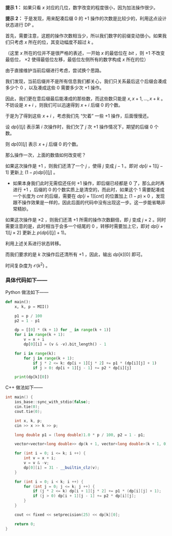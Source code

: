 **提示 1：** 如果只看 $x$ 对应的几位，数字改变的程度很小，因为加法操作很少。

**提示 2：** 于是发现，用来配凑后缀 $0$ 的 $+1$ 操作的次数是比较少的，利用这点设计状态进行 DP 。

首先，需要注意，这题的操作次数相当少，所以我们数字的前缀变动很小。如果我们只考虑 $x$ 所在的位，其变动幅度不超过 $k$ 。

（这里 $x$ 所在的位并不是很严格的表述，一开始 $x$ 的最低位在 $bit$ ，则 $+1$ 不改变最低位， $\times 2$ 使得最低位左移，最低位左侧所有的数字构成 $x$ 所在的位）

由于直接维护当前后缀进行考虑，尝试换个思路。

我们发现，当前后缀并不是所有信息我们都关心，我们只关系最后这个后缀会凑成多少个 $0$ ，以及凑成这些 $0$ 需要多少次 $+1$ 操作。

因此，我们更在意后缀最后能凑成的那些数，而这些数只能是 $x,x+1,\dots,x+k$ 。不妨设是 $x+i$ ，则我们可以迅速得到 $x+i$ 后缀 $0$ 的个数。

于是为了得到这些 $x+i$ ，考虑我们先 “欠着” 一些 $+1$ 操作，后面慢慢还。

设 $dp[i][j]$ 表示第 $i$ 次操作时，我们欠了 $j$ 次 $+1$ 操作情况下，期望的后缀 $0$ 个数。

则 $dp[0][j]$ 表示 $x+j$ 后缀 $0$ 的个数。

那么操作一次，上面的数值如何改变呢？

如果这次操作是 $+1$ ，则我们还清了一个 $j$ ，使得 $j$ 变成 $j-1$ 。即对 $dp[i+1][j-1]$ 更新上 $(1-p)dp[i][j]$ 。

- 如果本身我们此时无需偿还任何 $+1$ 操作，即后缀已经都是 $0$ 了，那么此时再进行 $+1$ ，后缀的 $0$ 的个数实质上是清空的，而此时，如果这个 $1$ 需要配凑成一个长度为 $cnt$ 的后缀，需要在 $dp[i+1][cnt]$ 的位置加上 $(1-p)\times 0$ ，发现跟不操作效果是一样的，因此后面的代码中没有出现这一步。这一步能省略非常精妙。

如果这次操作是 $\times 2$ ，则我们还清 $+1$ 所需的操作次数翻倍，即 $j$ 变成 $j\times 2$ 。同时需要注意的是，此时相当于会多一个结尾的 $0$ ，转移时需要加上它，即对 $dp[i+1][j\times 2]$ 更新上 $p(dp[i][j]+1)$。

利用上述关系进行状态转移。

而我们要求的是 $k$ 次操作后还清所有 $+1$ ，因此，输出 $dp[k][0]$ 即可。

时间复杂度为 $\mathcal{O}(k^2)$ 。

### 具体代码如下——

Python 做法如下——

```Python []
def main():
    x, k, p = MII()

    p1 = p / 100
    p2 = 1 - p1

    dp = [[0] * (k + 1) for _ in range(k + 1)]
    for i in range(k + 1):
        v = x + i
        dp[0][i] = (v & -v).bit_length() - 1

    for i in range(k):
        for j in range(k + 1):
            if j * 2 <= k: dp[i + 1][j * 2] += p1 * (dp[i][j] + 1)
            if j > 0: dp[i + 1][j - 1] += p2 * dp[i][j]

    print(dp[k][0])
```

C++ 做法如下——

```cpp []
int main() {
    ios_base::sync_with_stdio(false);
    cin.tie(0);
    cout.tie(0);

    int x, k, p;
    cin >> x >> k >> p;

    long double p1 = (long double)1.0 * p / 100, p2 = 1 - p1;

    vector<vector<long double>> dp(k + 1, vector<long double>(k + 1, 0));

    for (int i = 0; i <= k; i ++) {
        int v = x + i;
        v = v & -v;
        dp[0][i] = 31 - __builtin_clz(v);
    }

    for (int i = 0; i < k; i ++) {
        for (int j = 0; j <= k; j ++) {
            if (j * 2 <= k) dp[i + 1][j * 2] += p1 * (dp[i][j] + 1);
            if (j > 0) dp[i + 1][j - 1] += p2 * dp[i][j];
        }
    }

    cout << fixed << setprecision(25) << dp[k][0];

    return 0;
}
```